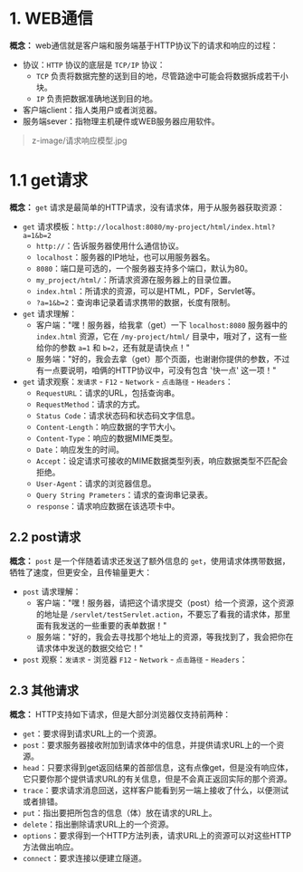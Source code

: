 # 1. WEB通信

**概念：** web通信就是客户端和服务端基于HTTP协议下的请求和响应的过程：
- 协议：`HTTP` 协议的底层是 `TCP/IP` 协议：
    - `TCP` 负责将数据完整的送到目的地，尽管路途中可能会将数据拆成若干小块。
    - `IP` 负责把数据准确地送到目的地。
- 客户端client：指人类用户或者浏览器。
- 服务端sever：指物理主机硬件或WEB服务器应用软件。

> z-image/请求响应模型.jpg

# 1.1 get请求

**概念：**  `get` 请求是最简单的HTTP请求，没有请求体，用于从服务器获取资源：
- `get` 请求模板：`http://localhost:8080/my-project/html/index.html?a=1&b=2`
    - `http://`：告诉服务器使用什么通信协议。
    - `localhost`：服务器的IP地址，也可以用服务器名。
    - `8080`：端口是可选的，一个服务器支持多个端口，默认为80。
    - `my_project/html/`：所请求资源在服务器上的目录位置。
    - `index.html`：所请求的资源，可以是HTML，PDF，Servlet等。
    - `?a=1&b=2`：查询串记录着请求携带的数据，长度有限制。
- `get` 请求理解：
    - 客户端："嘿！服务器，给我拿（get）一下 `localhost:8080` 服务器中的 `index.html` 资源，它在 `/my-project/html/` 目录中，哦对了，这有一些给你的参数 `a=1` 和 `b=2`，还有就是请快点！"
    - 服务端："好的，我会去拿（get）那个页面，也谢谢你提供的参数，不过有一点要说明，咱俩的HTTP协议中，可没有包含 '快一点' 这一项！"
- `get` 请求观察：`发请求` - `F12` - `Network` - `点击路径` - `Headers`：
    - `RequestURL`：请求的URL，包括查询串。
    - `RequestMethod`：请求的方式。
    - `Status Code`：请求状态码和状态码文字信息。
    - `Content-Length`：响应数据的字节大小。
    - `Content-Type`：响应的数据MIME类型。
    - `Date`：响应发生的时间。
    - `Accept`：设定请求可接收的MIME数据类型列表，响应数据类型不匹配会拒绝。
    - `User-Agent`：请求的浏览器信息。
    - `Query String Prameters`：请求的查询串记录表。
    - `response`：请求响应数据在该选项卡中。
   
## 2.2 post请求

**概念：** `post` 是一个伴随着请求还发送了额外信息的 `get`，使用请求体携带数据，牺牲了速度，但更安全，且传输量更大：
- `post` 请求理解：
    - 客户端："嘿！服务器，请把这个请求提交（post）给一个资源，这个资源的地址是 `/servlet/testServlet.action`，不要忘了看我的请求体，那里面有我发送的一些重要的表单数据！"
    - 服务端："好的，我会去寻找那个地址上的资源，等我找到了，我会把你在请求体中发送的数据交给它！"
- `post` 观察：`发请求` - 浏览器 `F12` - `Network` - `点击路径` - `Headers`：

## 2.3 其他请求

**概念：** HTTP支持如下请求，但是大部分浏览器仅支持前两种：
- `get`：要求得到请求URL上的一个资源。
- `post`：要求服务器接收附加到请求体中的信息，并提供请求URL上的一个资源。
- `head`：只要求得到get返回结果的首部信息，这有点像get，但是没有响应体，它只要你那个提供请求URL的有关信息，但是不会真正返回实际的那个资源。
- `trace`：要求请求消息回送，这样客户能看到另一端上接收了什么，以便测试或者排错。
- `put`：指出要把所包含的信息（体）放在请求的URL上。
- `delete`：指出删除请求URL上的一个资源。
- `options`：要求得到一个HTTP方法列表，请求URL上的资源可以对这些HTTP方法做出响应。
- `connect`：要求连接以便建立隧道。